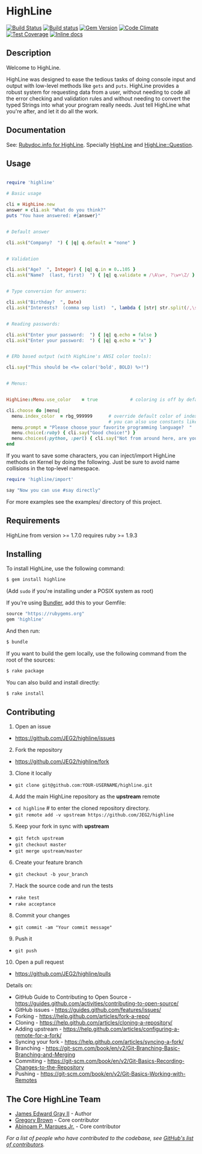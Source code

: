 HighLine
========

[![Build Status](https://travis-ci.org/JEG2/highline.svg?branch=master)](https://travis-ci.org/JEG2/highline)
[![Build status](https://ci.appveyor.com/api/projects/status/4p05fijpah77d28x/branch/master?svg=true)](https://ci.appveyor.com/project/JEG2/highline/branch/master)
[![Gem Version](https://badge.fury.io/rb/highline.svg)](https://badge.fury.io/rb/highline)
[![Code Climate](https://codeclimate.com/github/JEG2/highline/badges/gpa.svg)](https://codeclimate.com/github/JEG2/highline)
[![Test Coverage](https://codeclimate.com/github/JEG2/highline/badges/coverage.svg)](https://codeclimate.com/github/JEG2/highline/coverage)
[![Inline docs](http://inch-ci.org/github/JEG2/highline.svg?branch=master)](http://inch-ci.org/github/JEG2/highline)

Description
-----------

Welcome to HighLine.

HighLine was designed to ease the tedious tasks of doing console input and
output with low-level methods like ```gets``` and ```puts```. HighLine provides a
robust system for requesting data from a user, without needing to code all the
error checking and validation rules and without needing to convert the typed
Strings into what your program really needs.  Just tell HighLine what you're
after, and let it do all the work.

Documentation
-------------

See: [Rubydoc.info for HighLine](http://www.rubydoc.info/github/JEG2/highline/master).
Specially [HighLine](http://www.rubydoc.info/github/JEG2/highline/master/HighLine) and [HighLine::Question](http://www.rubydoc.info/github/JEG2/highline/master/HighLine/Question).

Usage
-----

```ruby

require 'highline'

# Basic usage

cli = HighLine.new
answer = cli.ask "What do you think?"
puts "You have answered: #{answer}"


# Default answer

cli.ask("Company?  ") { |q| q.default = "none" }


# Validation

cli.ask("Age?  ", Integer) { |q| q.in = 0..105 }
cli.ask("Name?  (last, first)  ") { |q| q.validate = /\A\w+, ?\w+\Z/ }


# Type conversion for answers:

cli.ask("Birthday?  ", Date)
cli.ask("Interests?  (comma sep list)  ", lambda { |str| str.split(/,\s*/) })


# Reading passwords:

cli.ask("Enter your password:  ") { |q| q.echo = false }
cli.ask("Enter your password:  ") { |q| q.echo = "x" }


# ERb based output (with HighLine's ANSI color tools):

cli.say("This should be <%= color('bold', BOLD) %>!")


# Menus:


HighLine::Menu.use_color    = true            # coloring is off by default

cli.choose do |menu|
  menu.index_color  = rbg_999999      # override default color of index
                                      # you can also use constants like :blue
  menu.prompt = "Please choose your favorite programming language?  "
  menu.choice(:ruby) { cli.say("Good choice!") }
  menu.choices(:python, :perl) { cli.say("Not from around here, are you?") }
end
```

If you want to save some characters, you can inject/import HighLine methods on Kernel by doing the following. Just be sure to avoid name collisions in the top-level namespace.


```ruby
require 'highline/import'

say "Now you can use #say directly"
```

For more examples see the examples/ directory of this project.

Requirements
------------

HighLine from version >= 1.7.0 requires ruby >= 1.9.3

Installing
----------

To install HighLine, use the following command:

```sh
$ gem install highline
```

(Add `sudo` if you're installing under a POSIX system as root)

If you're using [Bundler](http://bundler.io/), add this to your Gemfile:

```ruby
source "https://rubygems.org"
gem 'highline'
```

And then run:

```sh
$ bundle
```

If you want to build the gem locally, use the following command from the root of the sources:

```sh
$ rake package
```

You can also build and install directly:

```sh
$ rake install
```

Contributing
------------

1. Open an issue
  - https://github.com/JEG2/highline/issues

2. Fork the repository
  - https://github.com/JEG2/highline/fork

3. Clone it locally
  - ```git clone git@github.com:YOUR-USERNAME/highline.git```

4. Add the main HighLine repository as the __upstream__ remote
  - ```cd highline``` # to enter the cloned repository directory.
  - ```git remote add -v upstream https://github.com/JEG2/highline```

5. Keep your fork in sync with __upstream__
  - ```git fetch upstream```
  - ```git checkout master```
  - ```git merge upstream/master```

6. Create your feature branch
  - ```git checkout -b your_branch```

7. Hack the source code and run the tests
  - ```rake test```
  - ```rake acceptance```

8. Commit your changes
  - ```git commit -am "Your commit message"```

9. Push it
  - ```git push```

10. Open a pull request
  - https://github.com/JEG2/highline/pulls

Details on:

* GitHub Guide to Contributing to Open Source - https://guides.github.com/activities/contributing-to-open-source/
* GitHub issues - https://guides.github.com/features/issues/
* Forking - https://help.github.com/articles/fork-a-repo/
* Cloning - https://help.github.com/articles/cloning-a-repository/
* Adding upstream - https://help.github.com/articles/configuring-a-remote-for-a-fork/
* Syncing your fork - https://help.github.com/articles/syncing-a-fork/
* Branching - https://git-scm.com/book/en/v2/Git-Branching-Basic-Branching-and-Merging
* Commiting - https://git-scm.com/book/en/v2/Git-Basics-Recording-Changes-to-the-Repository
* Pushing - https://git-scm.com/book/en/v2/Git-Basics-Working-with-Remotes

The Core HighLine Team
----------------------

* [James Edward Gray II](https://github.com/JEG2) - Author
* [Gregory Brown](https://github.com/practicingruby) - Core contributor
* [Abinoam P. Marques Jr.](https://github.com/abinoam) - Core contributor

_For a list of people who have contributed to the codebase, see [GitHub's list of contributors](https://github.com/JEG2/highline/contributors)._
